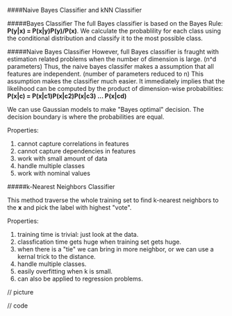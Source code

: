 ####Naive Bayes Classifier and kNN Classifier

#####Bayes Classifier
The full Bayes classifier is based on the Bayes Rule: __P(y|x) = P(x|y)P(y)/P(x)__. 
We calculate the probablility for each class using the conditional distribution and classify it to the most possible class. 

#####Naive Bayes Classifier
However, full Bayes classifier is fraught with estimation related problems when the number of dimension is large. (n^d parameters) Thus, the naive bayes classifer makes a assumption that all features are independent. (number of parameters reduced to n) This assumption makes the classifier much easier. It immediately implies that the likelihood can be computed by the product of dimension-wise probabilities:
__P(x|c) = P(x|c1)P(x|c2)P(x|c3) ... P(x|cd)__

We can use Gaussian models to make "Bayes optimal" decision. The decision boundary is where the probabilities are equal.

Properties:
  1. cannot capture correlations in features
  2. cannot capture dependencies in features
  3. work with small amount of data
  4. handle multiple classes
  5. work with nominal values
  
#####k-Nearest Neighbors Classifier

This method traverse the whole training set to find k-nearest neighbors to the __x__ and pick the label with highest "vote".

Properties:
  1. training time is trivial: just look at the data.
  2. classfication time gets huge when training set gets huge.
  3. when there is a "tie" we can bring in more neighbor, or we can use a kernal trick to the distance.
  4. handle multiple classes.
  5. easily overfitting when k is small.
  6. can also be applied to regression problems.
  
// picture 

// code
